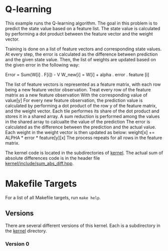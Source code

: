 # Q-learning

This example runs the Q-learning algorithm. The goal in this problem is to 
predict the state value based on a feature list. The state value is calculated 
by performing a dot product between the feature vector and the weight vector. 

Training is done on a list of feature vectors and corresponding state values.
At every step, the error is calculated as the difference between prediction and 
the given state value. Then, the list of weights are updated based on the given 
error in the following way:

Error = Sum(W[i] . F[i]) - V
W_new[i] = W[i] + alpha . error . feature [i]

The list of feature vectors is represented as a feature matrix, with each row
being a new feature vector observation.
Treat every row of the feature matrix as a new feature observation 
With the corresponding value of value[y] 
For every new feature observation, the prediction value is calculated 
by performing a dot product of the row y of the feature matrix, and 
the weight vector. 
Each tile performes its share of the dot product and stores it in 
a shared array.
A sum reduction is performed among the values in the shared array to 
calcualte the value of the prediction
The error is calculated as the difference between the prediction and 
the actual value. 
Each weight in the weight vector is then updated as below:
weight[x] += ALPHA * error * feature[y][x]
The process repeats for all rows in the feature matrix.


The kernel code is located in the subdirectories of [kernel](kernel). The actual
sum of absolute differences code is in the header file
[kernel/include/sum_abs_diff.hpp](kernel/include/sum_abs_diff.hpp). 

# Makefile Targets

For a list of all Makefile targets, run `make help`.

## Versions

There are several different versions of this kernel. Each is a subdirectory in
the [kernel](kernel) directory.

### Version 0


